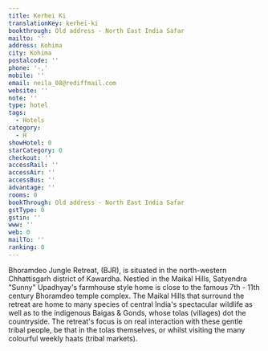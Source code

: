 ```yaml
---
title: Kerhei Ki
translationKey: kerhei-ki
bookthrough: Old address - North East India Safar
mailto: ''
address: Kohima
city: Kohima
postalcode: ''
phone: '-,'
mobile: ''
email: neila_08@rediffmail.com
website: ''
note: ''
type: hotel
tags:
  - Hotels
category:
  - H
showHotel: 0
starCategory: 0
checkout: ''
accessRail: ''
accessAir: ''
accessBus: ''
advantage: ''
rooms: 0
bookThrough: Old address - North East India Safar
gstType: 0
gstin: ''
www: ''
web: 0
mailTo: ''
ranking: 0
---
```







Bhoramdeo Jungle Retreat, (BJR), is situated in the north-western Chhattisgarh district of Kawardha. Nestled in the Maikal Hills, Satyendra "Sunny" Upadhyay's farmhouse style home is close to the famous 7th - 11th century Bhoramdeo temple complex.    The Maikal Hills that surround the retreat are home to many species of central India's spectacular wildlife as well as to the indigenous Baigas & Gonds, whose tolas (villages) dot the countryside. The retreat's focus is on real interaction with these gentle tribal people, be that in the tolas themselves, or whilst visiting the many colourful weekly haats (tribal markets). 
